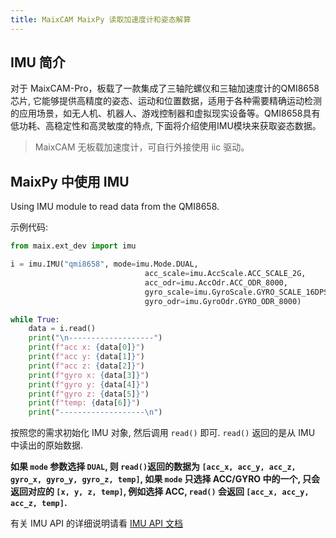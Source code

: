 ```yaml
---
title: MaixCAM MaixPy 读取加速度计和姿态解算
---
```



## IMU 简介

对于 MaixCAM-Pro，板载了一款集成了三轴陀螺仪和三轴加速度计的QMI8658芯片, 它能够提供高精度的姿态、运动和位置数据，适用于各种需要精确运动检测的应用场景，如无人机、机器人、游戏控制器和虚拟现实设备等。QMI8658具有低功耗、高稳定性和高灵敏度的特点, 下面将介绍使用IMU模块来获取姿态数据。
> MaixCAM 无板载加速度计，可自行外接使用 iic 驱动。

## MaixPy 中使用 IMU

Using IMU module to read data from the QMI8658.

示例代码:

```python
from maix.ext_dev import imu

i = imu.IMU("qmi8658", mode=imu.Mode.DUAL,
                              acc_scale=imu.AccScale.ACC_SCALE_2G,
                              acc_odr=imu.AccOdr.ACC_ODR_8000,
                              gyro_scale=imu.GyroScale.GYRO_SCALE_16DPS,
                              gyro_odr=imu.GyroOdr.GYRO_ODR_8000)

while True:
    data = i.read()
    print("\n-------------------")
    print(f"acc x: {data[0]}")
    print(f"acc y: {data[1]}")
    print(f"acc z: {data[2]}")
    print(f"gyro x: {data[3]}")
    print(f"gyro y: {data[4]}")
    print(f"gyro z: {data[5]}")
    print(f"temp: {data[6]}")
    print("-------------------\n")
```

按照您的需求初始化 IMU 对象, 然后调用 `read()` 即可. `read()` 返回的是从 IMU 中读出的原始数据.

**如果 `mode` 参数选择 `DUAL`, 则 `read()`返回的数据为 `[acc_x, acc_y, acc_z, gyro_x, gyro_y, gyro_z, temp]`, 如果 `mode` 只选择 ACC/GYRO 中的一个, 只会返回对应的 `[x, y, z, temp]`, 例如选择 ACC, `read()` 会返回 `[acc_x, acc_y, acc_z, temp]`.**

有关 IMU API 的详细说明请看 [IMU API 文档](../../../api/maix/ext_dev/imu.md)

